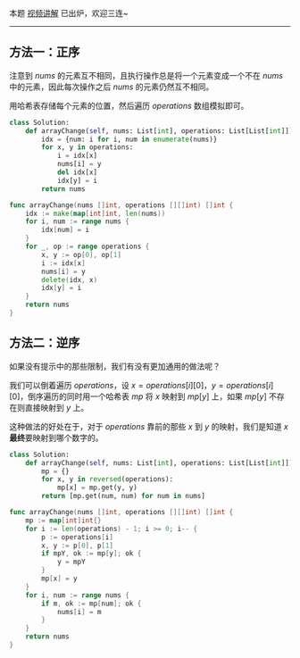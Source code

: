 本题 [视频讲解](https://www.bilibili.com/video/BV1iF41157dG) 已出炉，欢迎三连~

---

## 方法一：正序

注意到 $\textit{nums}$ 的元素互不相同，且执行操作总是将一个元素变成一个不在 $\textit{nums}$ 中的元素，因此每次操作之后 $\textit{nums}$ 的元素仍然互不相同。

用哈希表存储每个元素的位置，然后遍历 $\textit{operations}$ 数组模拟即可。

```python [sol1-Python]
class Solution:
    def arrayChange(self, nums: List[int], operations: List[List[int]]) -> List[int]:
        idx = {num: i for i, num in enumerate(nums)}
        for x, y in operations:
            i = idx[x]
            nums[i] = y
            del idx[x]
            idx[y] = i
        return nums
```

```go [sol1-Go]
func arrayChange(nums []int, operations [][]int) []int {
	idx := make(map[int]int, len(nums))
	for i, num := range nums {
		idx[num] = i
	}
	for _, op := range operations {
		x, y := op[0], op[1]
		i := idx[x]
		nums[i] = y
		delete(idx, x)
		idx[y] = i
	}
	return nums
}
```

## 方法二：逆序

如果没有提示中的那些限制，我们有没有更加通用的做法呢？

我们可以倒着遍历 $\textit{operations}$，设 $x=\textit{operations}[i][0]$，$y=\textit{operations}[i][0]$，倒序遍历的同时用一个哈希表 $\textit{mp}$ 将 $x$ 映射到 $\textit{mp}[y]$ 上，如果 $\textit{mp}[y]$ 不存在则直接映射到 $y$ 上。

这种做法的好处在于，对于 $\textit{operations}$ 靠前的那些 $x$ 到 $y$ 的映射，我们是知道 $x$ **最终**要映射到哪个数字的。 

```Python [sol2-Python3]
class Solution:
    def arrayChange(self, nums: List[int], operations: List[List[int]]) -> List[int]:
        mp = {}
        for x, y in reversed(operations):
            mp[x] = mp.get(y, y)
        return [mp.get(num, num) for num in nums]
```

```go [sol2-Go]
func arrayChange(nums []int, operations [][]int) []int {
	mp := map[int]int{}
	for i := len(operations) - 1; i >= 0; i-- {
		p := operations[i]
		x, y := p[0], p[1]
		if mpY, ok := mp[y]; ok {
			y = mpY
		}
		mp[x] = y
	}
	for i, num := range nums {
		if m, ok := mp[num]; ok {
			nums[i] = m
		}
	}
	return nums
}
```

